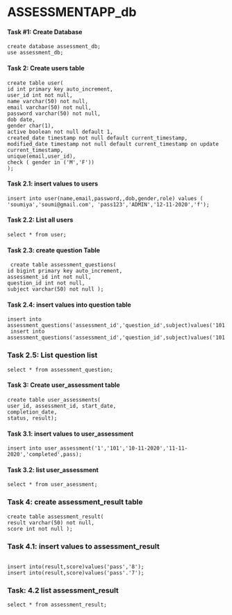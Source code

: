 # ASSESSMENTAPP_db

#### Task #1: Create Database
```
create database assessment_db; 
use assessment_db;

```
#### Task 2: Create users table
``` 
create table user(
id int primary key auto_increment,
user_id int not null,
name varchar(50) not null,
email varchar(50) not null,
password varchar(50) not null,
dob date,
gender char(1),
active boolean not null default 1,
created_date timestamp not null default current_timestamp,
modified_date timestamp not null default current_timestamp on update current_timestamp,
unique(email,user_id),
check ( gender in ('M','F'))
);

```

#### Task 2.1: insert values to users
```
insert into user(name,email,password,,dob,gender,role) values ( 'soumiya','soumi@gmail.com', 'pass123','ADMIN','12-11-2020','f'); 
```
#### Task 2.2: List all users
```
select * from user;
```

#### Task 2.3: create question Table
```
 create table assessment_questions( 
id bigint primary key auto_increment,
assessment_id int not null, 
question_id int not null, 
subject varchar(50) not null ); 

``` 

#### Task 2.4: insert values into question table
```
insert into assessment_questions('assessment_id','question_id',subject)values('101','1',sql);
 insert into assessment_questions('assessment_id','question_id',subject)values('101','2',sql); 
```
### Task 2.5: List question list
```
select * from assessment_question;
```
#### Task 3: Create user_assessment table
```
create table user_assessments( 
user_id, assessment_id, start_date, 
completion_date, 
status, result);  
```
#### Task 3.1: insert values to user_assessment
```
insert into user_assessment('1','101','10-11-2020','11-11-2020','completed',pass);
```
#### Task 3.2: list user_assessment
```
select * from user_asessment;
```
### Task 4: create assessment_result table
```
create table assessment_result( 
result varchar(50) not null, 
score int not null );

```
### Task 4.1: insert values to assessment_result
```

insert into(result,score)values('pass','8'); 
insert into(result,score)values('pass'.'7');

```
### Task: 4.2 list assessment_result
```
select * from assessment_result;

```